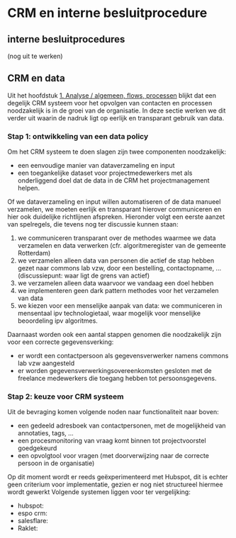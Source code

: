 # CRM en interne besluitprocedure

## interne besluitprocedures
(nog uit te werken)

## CRM en data
Uit het hoofdstuk [1. Analyse / algemeen, flows, processen](pages/analyse.md) blijkt dat een degelijk CRM systeem voor het opvolgen van contacten en processen noodzakelijk is in de groei van de organisatie. In deze sectie werken we dit verder uit waarin de nadruk ligt op eerlijk en transparant gebruik van data. 

### Stap 1: ontwikkeling van een data policy
Om het CRM systeem te doen slagen zijn twee componenten noodzakelijk: 
- een eenvoudige manier van dataverzameling en input
- een toegankelijke dataset voor projectmedewerkers
met als onderliggend doel dat de data in de CRM het projectmanagement helpen.

Of we dataverzameling en input willen automatiseren of de data manueel verzamelen, we moeten eerlijk en transparant hierover communiceren en hier ook duidelijke richtlijnen afspreken. Hieronder volgt een eerste aanzet van spelregels, die tevens nog ter discussie kunnen staan: 
1. we communiceren transparant over de methodes waarmee we data verzamelen en data verwerken (cfr. algoritmeregister van de gemeente Rotterdam)
2. we verzamelen alleen data van personen die actief de stap hebben gezet naar commons lab vzw, door een bestelling, contactopname, ... (discussiepunt: waar ligt de grens van actief)
3. we verzamelen alleen data waarvoor we vandaag een doel hebben
4. we implementeren geen dark pattern methodes voor het verzamelen van data
5. we kiezen voor een menselijke aanpak van data: we communiceren in mensentaal ipv technologietaal, waar mogelijk voor menselijke beoordeling ipv algoritmes.

Daarnaast worden ook een aantal stappen genomen die noodzakelijk zijn voor een correcte gegevensverking: 
- er wordt een contactpersoon als gegevensverwerker namens commons lab vzw aangesteld
- er worden gegevensverwerkingsovereenkomsten gesloten met de freelance medewerkers die toegang hebben tot persoonsgegevens. 

### Stap 2: keuze voor CRM systeem
Uit de bevraging komen volgende noden naar functionaliteit naar boven: 
- een gedeeld adresboek van contactpersonen, met de mogelijkheid van annotaties, tags, ...
- een procesmonitoring van vraag komt binnen tot projectvoorstel goedgekeurd
- een opvolgtool voor vragen (met doorverwijzing naar de correcte persoon in de organisatie)

Op dit moment wordt er reeds geëxperimenteerd met Hubspot, dit is echter geen criterium voor implementatie, gezien er nog niet structureel hiermee wordt gewerkt Volgende systemen liggen voor ter vergelijking: 
- hubspot:  
- espo crm: 
- salesflare:
- Raklet: 

